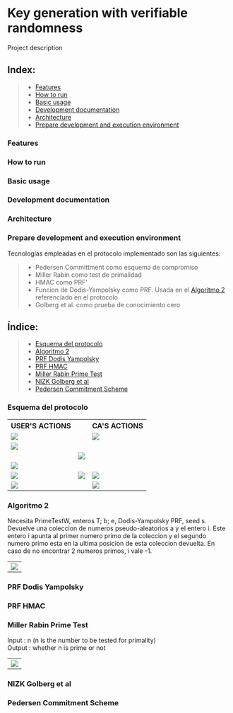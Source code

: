 # Key generation with verifiable randomness 
Project description

## Index:
> - [Features](#features)
> - [How to run](#how-to-run)
> - [Basic usage](#basic-usage)
> - [Development documentation](#development-documentation)
> - [Architecture](#architecture)
> - [Prepare development and execution environment](#prepare-development-and-execution-environment)

### Features

### How to run

### Basic usage

### Development documentation

### Architecture

### Prepare development and execution environment


Tecnologías empleadas en el protocolo implementado son las siguientes:<br>
> - Pedersen Committment como esquema de compromiso  
> - Miller Rabin como test de primalidad
> - HMAC como PRF'
> - Funcion de Dodis-Yampolsky como PRF. Usada en  el [Algoritmo 2](#algoritmo-2) referenciado en el protocolo
> - Golberg et al. como prueba de conocimiento cero

## Índice:
> - [Esquema del protocolo](#esquema-del-protocolo)
> - [Algoritmo 2](#algoritmo-2)
> - [PRF Dodis Yampolsky](#prf-dodis-yampolsky)
> - [PRF HMAC](#prf-hmac)
> - [Miller Rabin Prime Test](#miller-rabin-prime-test)
> - [NIZK Golberg et al](#nizk-golberg-et-al)
> - [Pedersen Commitment Scheme](#pedersen-commitment-scheme)

### Esquema del protocolo
<table>
  <tr>
    <th>USER'S ACTIONS</th>
    <th></th>
    <th>CA'S ACTIONS</th>
  </tr>
  <tr>
    <td><img src="https://latex.codecogs.com/svg.image?\textit{U(pp,e;}r_{u})\\"/></td>
    <td></td>
    <td><img src="https://latex.codecogs.com/svg.image?\textit{CA(pp;}r_{CA})"/></td>
  </tr>
  <tr>
    <td>
          <img src="https://latex.codecogs.com/svg.image?\\r'_{u}&space;\leftarrow&space;\textit{SHA-256&space;}(0\left|&space;\right|r_{u})\\\rho_{u}\leftarrow&space;\textit{SHA-256&space;}(1\left|&space;\right|r_{u})\\(C,Open)&space;\leftarrow&space;\textit{Pedersen&space;}(r'_{u},\rho_{u})\\s'&space;\leftarrow&space;\textit{SHA-256&space;}(2\left|&space;\right|r_{u})&space;" /></td>
    <td></td>
    <td></td>
  </tr> 
  <tr>
    <td></td>
    <td><img src="https://latex.codecogs.com/svg.image?\\\overset{C}{\rightarrow}\\\\\overset{r_{CA}}{\leftarrow}\\\\" /></td>
    <td></td>
  </tr>
  <tr>
    <td><img src="https://latex.codecogs.com/svg.image?\\s\leftarrow&space;r'_{u}\oplus&space;\textit{SHA-256&space;}(r_{CA})\\\left&space;(&space;\left&space;(&space;a_{\gamma}&space;\right&space;)_{\gamma=1}^{j}&space;,&space;i&space;\right&space;)\leftarrow&space;\textit{Algorithm&space;2&space;with&space;random&space;string&space;HMAC}&space;(s',\gamma,1^{\left|&space;r_{w}&space;\right|})\\p\leftarrow&space;a_{i}&space;\\q\leftarrow&space;a_{j}&space;\\N\leftarrow&space;p\ast&space;q&space;\\\pi_{W}\leftarrow&space;\Pi_{W}&space;\textit{&space;Golberg&space;et&space;al.&space;proof&space;that&space;(N,e)&space;}\epsilon&space;\textit{&space;}L_{w}&space;\textit{&space;with&space;random&space;string&space;HMAC}(s',\textit{j&plus;2},1^{\left|&space;r_{\pi_{w}}&space;\right|})\\\\&space;" /></td>
    <td></td>
    <td></td>
  </tr>
  <tr>
    <td><img src="https://latex.codecogs.com/svg.image?\textit{Erase&space;all&space;variables&space;but&space;N,&space;e,&space;i,&space;p,&space;q,}&space;\left&space;(&space;a_{\gamma&space;}&space;\right&space;)_{\gamma&space;\neq&space;i,j},&space;\pi&space;\textit{&space;and&space;}\pi_{W}\\" /></td>
    <td><img src="https://latex.codecogs.com/svg.image?\\\xrightarrow[i,\left&space;(&space;a_{\gamma&space;}&space;\right&space;)_{\gamma&space;\neq&space;i,j}]{\textit{(N,e),}\pi,\pi_{W}}\\\\" /></td>
    <td>
      <img src="https://latex.codecogs.com/svg.image?\\s''\leftarrow&space;\textit{HMAC(}r_{CA})\\\Pi_{W}\textit{.Verf(pp}_{\pi_{W}},\textit{(N,e),}\pi_{W})\questeq&space;1\\" /> 
    </td>
  </tr>
  <tr>
    <td><img src="https://latex.codecogs.com/svg.image?\textit{return&space;((N,e),(p,q,e))}\\" /></td>
    <td></td>
    <td><img src="https://latex.codecogs.com/svg.image?\textit{return&space;(N,e)}\\" /></td>
  </tr>
  </table>
  
  ### Algoritmo 2
  
  Necesita PrimeTestW, enteros T; b; e, Dodis-Yampolsky PRF, seed s. 
  <br>
  Devuelve una coleccion de numeros pseudo-aleatorios a y el entero i. Este entero i apunta al primer numero primo de la coleccion y el segundo numero primo esta en la ultima posicion de esta coleccion devuelta. En caso de no encontrar 2 numeros primos, i vale -1.
  
  <table>
  <tr>
    <td>
      <img src="https://latex.codecogs.com/svg.image?\\&space;\textit{ctr,i,j&space;}\leftarrow&space;0&space;\\\\\textit{while&space;ctr&space;}<&space;2\textit{&space;and&space;j&space;}<\textit{T&space;do}\\\indent&space;\textit{j&space;}\leftarrow&space;\textit{j&plus;1}&space;\\\indent&space;a_{j}\leftarrow&space;\textit{Dodis-Yampolsky(s,j)}&space;\\\\\indent&space;\textit{if&space;PrimeTest}_{W}\textit{&space;(b,e,a}_{j}\textit{)&space;then}&space;\\\indent&space;\indent&space;\textit{if&space;ctr&space;=&space;0&space;then}\\\indent&space;\indent&space;\indent&space;\textit{i}\leftarrow&space;j&space;&space;\\\indent&space;\indent&space;\textit{endif}\\\indent&space;\indent&space;\textit{ctr}\leftarrow&space;ctr&plus;1&space;&space;\\\indent&space;\textit{endif}\\\\\textit{if&space;ctr}<2&space;\textit{&space;then}\\\indent&space;\textit{return&space;}\left&space;(&space;(a_{\gamma})_{\gamma&space;=&space;1}^{j},&space;\textit{-1}&space;\right&space;)&space;\\\textit{else}\\\indent&space;\textit{return&space;}\left&space;(&space;(a_{\gamma})_{\gamma&space;=&space;1}^{j},&space;i&space;\right&space;)&space;\\&space;\textit{endif}&space;" />
    </td>
  </tr>
  
  </table>
  
  ### PRF Dodis Yampolsky
  
  
  
  ### PRF HMAC
  
  
  
  ### Miller Rabin Prime Test
  
  Input : n (n is the number to be tested for primality) 
  <br>
  Output : whether n is prime or not
  
  <table>
  <tr>
    <td>
      <img src="https://latex.codecogs.com/svg.image?\\\textit{n-1&space;=&space;2}^{s}d\textit{&space;&space;d}&space;\epsilon&space;N,&space;\textit{&space;&space;s}\epsilon&space;N\\\textit{Choose&space;a&space;random&space;integer&space;a&space;where&space;}2\leq&space;a\leq&space;n-2\\\\X\equiv&space;a^{d}(modn)\\&space;\textit{If&space;X}\equiv\pm&space;1(modn)\\\indent&space;\textit{return&space;'n&space;is&space;probably&space;prime'}\\\textit{If&space;s=1}\equiv\pm&space;1(modn)\\\indent&space;\textit{return&space;'n&space;is&space;de&space;finitely&space;not&space;prime'}\\&space;\\r=1\\\\\textbf{Step&space;3}\\&space;X\equiv&space;a^{2^{r}d}(modn)\\&space;\textit{If&space;X}\equiv&space;1(modn)\\\indent&space;\textit{return&space;'n&space;is&space;de&space;finitely&space;not&space;prime'}\\\textit{If&space;X}\equiv&space;-1(modn)\\\indent&space;\textit{return&space;'n&space;is&space;probably&space;prime'}\\&space;r=r&plus;1\\\textit{If&space;r&space;!=&space;s-1}\\\indent&space;\textit{then&space;go&space;to&space;Step&space;3}\\\\X\equiv&space;a^{2^{s-1}d}(modn)\\&space;\textit{If&space;X}\not\equiv&space;&space;-1(modn)\\\indent&space;\textit{return&space;'n&space;is&space;de&space;finitely&space;not&space;prime'}\\\textit{If&space;X}\equiv&space;-1(modn)\\\indent&space;\textit{return&space;'n&space;is&space;probably&space;prime'}&space;" />
   </td>
  </tr>
  </table>
  
  
  ### NIZK Golberg et al
  
  
  
  ### Pedersen Commitment Scheme
  
  
  
